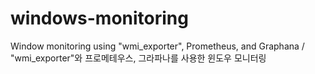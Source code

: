 # windows-monitoring
Window monitoring using "wmi_exporter", Prometheus, and Graphana / "wmi_exporter"와 프로메테우스, 그라파나를 사용한 윈도우 모니터링
